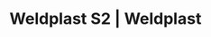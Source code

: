 ---
Filename: "weldplast-s2"
Link: "file:/Users/vinayakpatel/Downloads/www.weldplast.cz/weldplast-s2"
product_name: "WELDPLAST S2230 V / 3000 W, TPO, včetně boxu"
product_id: "Obj. číslo:127.215"
title: "Weldplast S2 | Weldplast"
product_desc: "Leister WELDPLAST S2 je nejprodávanější ruční extrudér s digitální regulací. Jeho vnější design splňuje nejvyšší nároky na funkčnost. Nízká hlučnost, výkonná převodovkaMožnost přívodu drátu z pravé nebo levé stranyVolně nastavitelná rukojeťBezuhlíkové dmychadloSvařovací botka otočná o 360°Ochrana motoru před spuštěním za studenaMožnost samostatně nastavit teplotu předehřevu a teplotu plastu"
product_specs: "Značka konformity, Značka schválení, Třída ochrany I, NapětíV~230, PříkonW3000, FrekvenceHz50 / 60, Rozměry (D x Š x V)mm450 x 98 x 260 (bez svařovací botky), Hmotnostkg5,8 (bez kabelu), Druh certifikaceCCA, Svařovací drát (ø)mm3 nebo 4, Výtlak (HDPE ø 4)kg/h PE 1,0 - 2,3 PP 0,9 - 2,0 , Výtlak (HDPE ø 3)kg/h PE 0,6 - 1,3 PP 0,5 - 1,2 , Materiál PE-HD, PE-LD, PP Další materiály na vyžádání"
product_downloads: "KATALOG DESKOVÝCH MATERIÁLŮ stáhnout , WELDPLAST S2 - manuál SK stáhnout , Svařovací botky - WELDPLAST S2, PVC, S4, S6 stáhnout , WELDPLAST S2, PVC, TPO - manuál CZ stáhnout , WELDPLAST S2 - produktový list stáhnout"
href: "https://www.weldplast.cz/files/katalog-deskovych-materialu-cz.pdf, https://www.weldplast.cz/files/katalog-deskovych-materialu-cz.pdf, https://www.weldplast.cz/files/weldplast-s2-manual-sk-copy.pdf, https://www.weldplast.cz/files/weldplast-s2-manual-sk-copy.pdf, https://www.weldplast.cz/files/prehled-botek-weldplast-s2pvc-s4-s62.pdf, https://www.weldplast.cz/files/prehled-botek-weldplast-s2pvc-s4-s62.pdf, https://www.weldplast.cz/files/1293-weldplast-s2-pvc-tpo-manual-cz.pdf, https://www.weldplast.cz/files/1293-weldplast-s2-pvc-tpo-manual-cz.pdf, https://www.weldplast.cz/files/weldplast-s2-pvc-tpo-produktovy-list-leister.pdf, https://www.weldplast.cz/files/weldplast-s2-pvc-tpo-produktovy-list-leister.pdf"
p_desc_2: "Leister WELDPLAST S2 je nejprodávanější ruční extrudér s digitální regulací. Jeho vnější design splňuje nejvyšší nároky na funkčnost. Nízká hlučnost, výkonná převodovkaMožnost přívodu drátu z pravé nebo levé stranyVolně nastavitelná rukojeťBezuhlíkové dmychadloSvařovací botka otočná o 360°Ochrana motoru před spuštěním za studenaMožnost samostatně nastavit teplotu předehřevu a teplotu plastu"
accessories: "Pouzdro izolační, WELDPLAST S1/S2Svařovací botka, rohový svar vnitřní 20 mm, IASvařovací botka, rohový svar vnitřní 14 mm, IASvařovací botka, rohový svar vnější 15 mm, IASvařovací botka, rohový svar vnější 10 mm, IASvařovací botka, rohový svar vnější 8 mm, IASvařovací botka, přeplátovací svar 35 mm, IASvařovací botka, přeplátovací svar 30 mm, IASvařovací botka, přeplátovací svar 25 mm, IASvařovací botka, V-svar 30 mm, IASvařovací botka, V-svar 25 mm, IASvařovací botka, V-svar 20 mm a X-svar 35-40 mm, IASvařovací botka, V-svar 15 mm a X-svar 30 mm, IASvařovací botka, V-svar 12 mm a X-svar 25 mm, IASvařovací botka, V-svar 8/10 mm a X-svar 16 mm, IASvařovací botka, V-svar 5/6 mm a X-svar 10/12 mm, IASvařovací botka, K-svar 30 mm, IASvařovací botka, K-svar 25 mm, IASvařovací botka, K-svar 20 mm, IASvařovací botka, K-svar 15 mm, IASvařovací botka, K-svar, 5/6 mm, IASvařovací botka, K-svar, 8/10 mm, IAAdaptér úhlový 90°, WELDPLAST S3Adaptér úhlový 45°, WELDPLAST S3, WELDPLAST S6230 V / 5300 W, 32A-5P, včetně boxuFUSION 1230 V, včetně boxuFUSION 3C230 V / 2800 W, včetně boxuFUSION 3230 V / 3500 W, svařovací drát ø 3 – 4 mm, přepravní box"
similar_products: "WELDPLAST S6230 V / 5300 W, 32A-5P, včetně boxuFUSION 1230 V, včetně boxuFUSION 3C230 V / 2800 W, včetně boxuFUSION 3230 V / 3500 W, svařovací drát ø 3 – 4 mm, přepravní box"
---